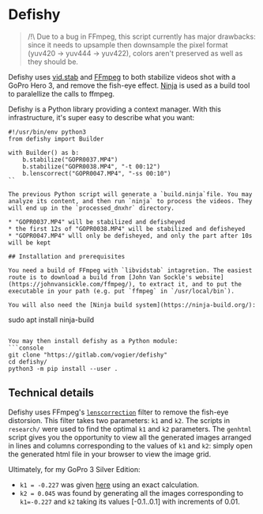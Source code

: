 # Defishy

> /!\ Due to a bug in FFmpeg, this script currently has major drawbacks: since it needs to upsample then downsample the pixel format (yuv420 -> yuv444 -> yuv422), colors aren't preserved as well as they should be.


Defishy uses [vid.stab](https://github.com/georgmartius/vid.stab) and [FFmpeg](https://ffmpeg.org/) to both stabilize videos shot with a GoPro Hero 3, and remove the fish-eye effect. [Ninja](https://ninja-build.org/) is used as a build tool to paralellize the calls to ffmpeg.

Defishy is a Python library providing a context manager. With this infrastructure, it's super easy to describe what you want:
```python3
#!/usr/bin/env python3
from defishy import Builder

with Builder() as b:
    b.stabilize("GOPR0037.MP4")
    b.stabilize("GOPR0038.MP4", "-t 00:12")
    b.lenscorrect("GOPR0047.MP4", "-ss 00:10")
``

The previous Python script will generate a `build.ninja`file. You may analyze its content, and then run `ninja` to process the videos. They will end up in the `processed_dnxhr` directory.

* "GOPR0037.MP4" will be stabilized and defisheyed
* the first 12s of "GOPR0038.MP4" will be stabilized and defisheyed
* "GOPR0047.MP4" wlll only be defisheyed, and only the part after 10s will be kept

## Installation and prerequisites

You need a build of FFmpeg with `libvidstab` intagretion. The easiest route is to download a build from [John Van Sockle's website](https://johnvansickle.com/ffmpeg/), to extract it, and to put the executable in your path (e.g. put `ffmpeg` in `/usr/local/bin`).

You will also need the [Ninja build system](https://ninja-build.org/):
```
sudo apt install ninja-build
```

You may then install defishy as a Python module:
```console
git clone "https://gitlab.com/vogier/defishy"
cd defishy/
python3 -m pip install --user .
```


## Technical details

Defishy uses FFmpeg's [`lenscorrection`](https://ffmpeg.org/ffmpeg-filters.html#lenscorrection) filter to remove the fish-eye distorsion. This filter takes two parameters: `k1` and `k2`. The scripts in `research/` were used to find the optimal `k1` and `k2` parameters. The `genhtml` script gives you the opportunity to view all the generated images arranged in lines and columns corresponding to the values of `k1` and `k2`: simply open the generated html file in your browser to view the image grid.

Ultimately, for my GoPro 3 Silver Edition:

* `k1 = -0.227` was given [here](https://stackoverflow.com/questions/30832248/is-there-a-way-to-remove-gopro-fisheye-using-ffmpeg/40659507) using an exact calculation.
* `k2 = 0.045` was found by generating all the images corresponding to `k1=-0.227` and `k2` taking its values [-0.1..0.1] with increments of 0.01.
